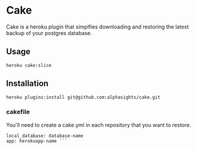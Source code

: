 Cake
====

Cake is a heroku plugin that simplfies downloading and restoring the latest backup of your postgres database.

## Usage

``` heroku cake:slice ```

## Installation

``` heroku plugins:install git@github.com:alphasights/cake.git ```

### cakefile

You'll need to create a cake.yml in each repository that you want to restore.

``` remote_database: HEROKU_POSTGRESQL_PURPLE_URL
local_database: database-name
app: herokuapp-name ```

